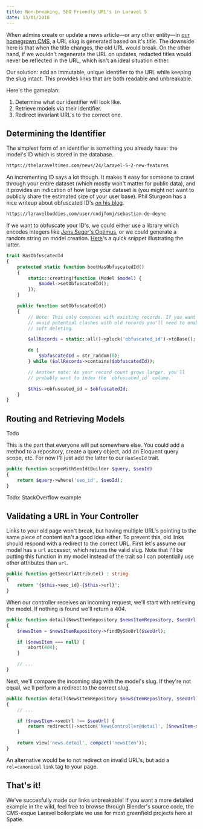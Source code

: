 ```yaml
---
title: Non-breaking, SEO Friendly URL's in Laravel 5
date: 13/01/2016
---
```


When admins create or update a news article—or any other entity—in [our homegrown CMS](https://github.com/spatie-custom/blender), a URL slug is generated based on it's title. The downside here is that when the title changes, the old URL would break. On the other hand, if we wouldn't regenerate the URL on updates, redacted titles would never be reflected in the URL, which isn't an ideal situation either.

Our solution: add an immutable, unique identifier to the URL while keeping the slug intact. This provides links that are both readable and unbreakable.

Here's the gameplan:

1) Determine what our identifier will look like.
2) Retrieve models via their identifier.
3) Redirect invariant URL's to the correct one.

## Determining the Identifier

The simplest form of an identifier is something you already have: the model's ID which is stored in the database.

```md
https://thelaraveltimes.com/news/24/laravel-5-2-new-features
```

An incrementing ID says a lot though. It makes it easy for someone to crawl through your entire dataset (which mostly won't matter for public data), and it provides an indication of how large your dataset is (you might not want to publicly share the estimated size of your user base). Phil Sturgeon has a nice writeup about obfuscated ID's [on his blog](https://philsturgeon.uk/http/2015/09/03/auto-incrementing-to-destruction/).

```md
https://laravelbuddies.com/user/cndjfomj/sebastian-de-deyne
```

If we want to obfuscate your ID's, we could either use a library which encodes integers like [Jens Seger's  Optimus](#), or we could generate a random string on model creation. [Here](https://github.com/jenssegers/optimus)'s a quick snippet illustrating the latter.

```php
trait HasObfuscatedId
{
    protected static function bootHasObfuscatedId()
    {
        static::creating(function (Model $model) {
            $model->setObfuscatedId();
        });
    }

    public function setObfuscatedId()
    {
        // Note: This only compares with existing records. If you want to
        // avoid potential clashes with old records you'll need to enable
        // soft deleting.

        $allRecords = static::all()->pluck('obfuscated_id')->toBase();

        do {
            $obfuscatedId = str_random(8);
        } while ($allRecords->contains($obfuscatedId));

        // Another note: As your record count grows larger, you'll
        // probably want to index the `obfuscated_id` column.

        $this->obfuscated_id = $obfuscatedId;
    }
}
```

## Routing and Retrieving Models

Todo

This is the part that everyone will put somewhere else. You could add a method to a repository, create a query object, add an Eloquent query scope, etc. For now I'll just add the latter to our `HasSeoId` trait.

```php
public function scopeWithSeoId(Builder $query, $seoId)
{
    return $query->where('seo_id', $seoId);
}
```

<aside>

Todo: StackOverflow example

</aside>

## Validating a URL in Your Controller

Links to your old page won't break, but having multiple URL's pointing to the same piece of content isn't a good idea either. To prevent this, old links should respond with a redirect to the correct URL. First let's assume our model has a `url` accessor, which returns the valid slug. Note that I'll be putting this function in my model instead of the trait so I can potentially use other attributes than `url`.

```php
public function getSeoUrlAttribute() : string
{
    return "{$this->seo_id}-{$this->url}";
}
```

When our controller receives an incoming request, we'll start with retrieving the model. If nothing is found we'll return a 404.

```php
public function detail(NewsItemRepository $newsItemRepository, $seoUrl)
{
    $newsItem = $newsItemRepository->findBySeoUrl($seoUrl);

    if ($newsItem === null) {
        abort(404);
    }

    // ...
}
```

Next, we'll compare the incoming slug with the model's slug. If they're not equal, we'll perform a redirect to the correct slug.

```php
public function detail(NewsItemRepository $newsItemRepository, $seoUrl)
{
    // ...

    if ($newsItem->seoUrl !== $seoUrl) {
        return redirect()->action('NewsController@detail', [$newsItem->seoUrl]);
    }

    return view('news.detail', compact('newsItem'));
}
```

An alternative would be to not redirect on invalid URL's, but add a `rel=canonical` `link` tag to your page.

## That's it!

We've succesfully made our links unbreakable! If you want a more detailed example in the wild, feel free to browse through Blender's source code, the CMS-esque Laravel boilerplate we use for most greenfield projects here at Spatie.
